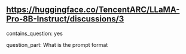 ## https://huggingface.co/TencentARC/LLaMA-Pro-8B-Instruct/discussions/3

contains_question: yes

question_part: What is the prompt format